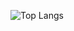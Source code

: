 ![Top Langs](https://github-readme-stats.vercel.app/api/top-langs/?username=Vicfred&theme=buefy&layout=compact)

